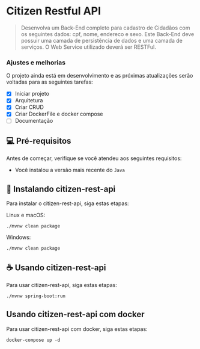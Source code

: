 # Citizen Restful API

> Desenvolva um Back-End completo para cadastro de Cidadãos com os seguintes dados: cpf, nome, endereco e sexo. Este Back-End deve possuir uma camada de persistência de dados e uma camada de serviços. O Web Service utilizado deverá ser RESTFul.

### Ajustes e melhorias

O projeto ainda está em desenvolvimento e as próximas atualizações serão voltadas para as seguintes tarefas:

- [X] Iniciar projeto
- [X] Arquitetura
- [X] Criar CRUD
- [X] Criar DockerFile e docker compose
- [ ] Documentação

## 💻 Pré-requisitos

Antes de começar, verifique se você atendeu aos seguintes requisitos:

- Você instalou a versão mais recente do `Java`

## 🚀 Instalando citizen-rest-api

Para instalar o citizen-rest-api, siga estas etapas:

Linux e macOS:

```
./mvnw clean package
```

Windows:

```
./mvnw clean package
```

## ☕ Usando citizen-rest-api

Para usar citizen-rest-api, siga estas etapas:

```
./mvnw spring-boot:run

```
## Usando citizen-rest-api com docker

Para usar citizen-rest-api com docker, siga estas etapas:

```
docker-compose up -d

```
